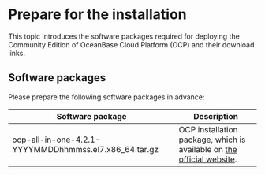 # Prepare for the installation

This topic introduces the software packages required for deploying the Community Edition of OceanBase Cloud Platform (OCP) and their download links.

## Software packages

Please prepare the following software packages in advance:

| Software package | Description |
|---------|-----------|
| ocp-all-in-one-4.2.1-YYYYMMDDhhmmss.el7.x86_64.tar.gz | OCP installation package, which is available on [the official website](https://en.oceanbase.com/softwarecenter).  |
